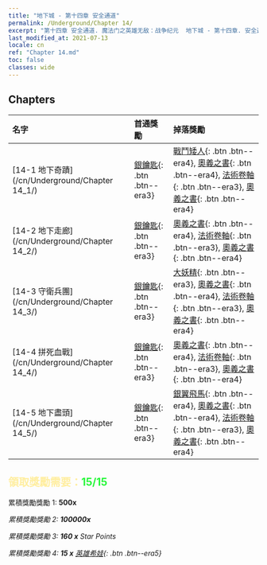 ```yaml
---
title: "地下城 - 第十四章 安全通道"
permalink: /Underground/Chapter 14/
excerpt: "第十四章 安全通道. 魔法门之英雄无敌：战争纪元  地下城 - 第十四章. 安全通道"
last_modified_at: 2021-07-13
locale: cn
ref: "Chapter 14.md"
toc: false
classes: wide
---
```


## Chapters

  | 名字 |  首通獎勵 | 掉落獎勵 |
  |:------------|:------------|:------------| 
  | [14-1 地下奇蹟](/cn/Underground/Chapter 14_1/) | [銀鑰匙](/cn/Items/con_693/){: .btn .btn--era3} | [戰鬥矮人](/cn/Items/unt_200/){: .btn .btn--era4}, [奧義之書](/cn/Items/mat_60/){: .btn .btn--era4}, [法術卷軸](/cn/Items/con_694/){: .btn .btn--era3}, [奧義之書](/cn/Items/mat_53/){: .btn .btn--era4} |
  | [14-2 地下走廊](/cn/Underground/Chapter 14_2/) | [銀鑰匙](/cn/Items/con_693/){: .btn .btn--era3} | [奧義之書](/cn/Items/mat_60/){: .btn .btn--era4}, [法術卷軸](/cn/Items/con_694/){: .btn .btn--era3}, [奧義之書](/cn/Items/mat_53/){: .btn .btn--era4} |
  | [14-3 守衛兵團](/cn/Underground/Chapter 14_3/) | [銀鑰匙](/cn/Items/con_693/){: .btn .btn--era3} | [大妖精](/cn/Items/unt_235/){: .btn .btn--era3}, [奧義之書](/cn/Items/mat_60/){: .btn .btn--era4}, [法術卷軸](/cn/Items/con_694/){: .btn .btn--era3}, [奧義之書](/cn/Items/mat_53/){: .btn .btn--era4} |
  | [14-4 拼死血戰](/cn/Underground/Chapter 14_4/) | [銀鑰匙](/cn/Items/con_693/){: .btn .btn--era3} | [奧義之書](/cn/Items/mat_60/){: .btn .btn--era4}, [法術卷軸](/cn/Items/con_694/){: .btn .btn--era3}, [奧義之書](/cn/Items/mat_53/){: .btn .btn--era4} |
  | [14-5 地下盡頭](/cn/Underground/Chapter 14_5/) | [銀鑰匙](/cn/Items/con_693/){: .btn .btn--era3} | [銀翼飛馬](/cn/Items/unt_202/){: .btn .btn--era4}, [奧義之書](/cn/Items/mat_60/){: .btn .btn--era4}, [法術卷軸](/cn/Items/con_694/){: .btn .btn--era3}, [奧義之書](/cn/Items/mat_53/){: .btn .btn--era4} |


## <span style="color: #ffeea0">   領取獎勵需要：</span><span style="color: #27f73a">15/15</span>

 累積獎勵獎勵 1:  **500x** <i class="fas fa-gem"/>

 累積獎勵獎勵 2:  **100000x** <i class="fas fa-coins"/>

 累積獎勵獎勵 3: **160 x** Star Points

 累積獎勵獎勵 4: **15 x** [英雄希娃](/cn/Items/her_376/){: .btn .btn--era5}

